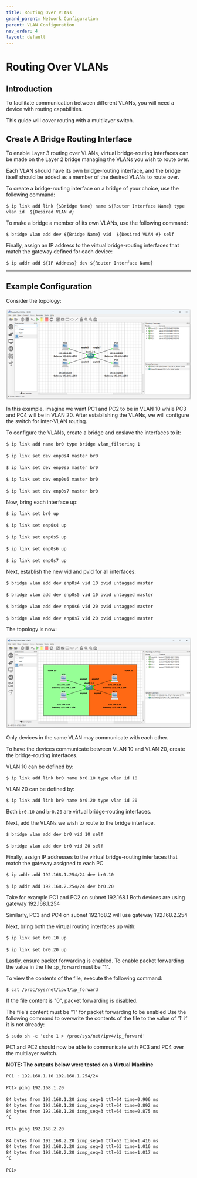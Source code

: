 ```yaml
---
title: Routing Over VLANs
grand_parent: Network Configuration
parent: VLAN Configuration
nav_order: 4
layout: default
---
```


# Routing Over VLANs

## Introduction

To facilitate communication between different VLANs,
you will need a device with routing capabilities.

This guide will cover routing with a multilayer switch.

## Create A Bridge Routing Interface

To enable Layer 3 routing over VLANs, virtual bridge-routing interfaces
can be made on the Layer 2 bridge managing the VLANs you wish to route over.

Each VLAN should have its own bridge-routing interface, and the bridge itself
should be added as a member of the desired VLANs to route over.

To create a bridge-routing interface on a bridge of your choice, use
the following command:

```
$ ip link add link {$Bridge Name} name ${Router Interface Name} type vlan id  ${Desired VLAN #}
```

To make a bridge a member of its own VLANs, use the following command:

```
$ bridge vlan add dev ${Bridge Name} vid  ${Desired VLAN #} self
```

Finally, assign an IP address to the virtual bridge-routing interfaces
that match the gateway defined for each device:

```
$ ip addr add ${IP Address} dev ${Router Interface Name}
```

---

## Example Configuration

Consider the topology:

![Network Configuration](../../Images/ImagesForNetworkConfiguration/ImageOneForRoutingOverVLANs.png)

In this example, imagine we want PC1 and PC2 to be in VLAN 10
while PC3 and PC4 will be in VLAN 20. After establishing the VLANs,
we will configure the switch for inter-VLAN routing.

To configure the VLANs, create a bridge and enslave the interfaces to it:

```
$ ip link add name br0 type bridge vlan_filtering 1

$ ip link set dev enp0s4 master br0

$ ip link set dev enp0s5 master br0

$ ip link set dev enp0s6 master br0

$ ip link set dev enp0s7 master br0
```

Now, bring each interface up:

```
$ ip link set br0 up

$ ip link set enp0s4 up

$ ip link set enp0s5 up

$ ip link set enp0s6 up

$ ip link set enp0s7 up
```

Next, establish the new vid and pvid for all interfaces:

```
$ bridge vlan add dev enp0s4 vid 10 pvid untagged master

$ bridge vlan add dev enp0s5 vid 10 pvid untagged master

$ bridge vlan add dev enp0s6 vid 20 pvid untagged master

$ bridge vlan add dev enp0s7 vid 20 pvid untagged master
```

The topology is now:

![Network Configuration](../../Images/ImagesForNetworkConfiguration/ImageTwoForRoutingOverVLANs.png)

Only devices in the same VLAN may communicate with each other.

To have the devices communicate between VLAN 10 and VLAN 20, create the bridge-routing interfaces.

VLAN 10 can be defined by:

```
$ ip link add link br0 name br0.10 type vlan id 10
```

VLAN 20 can be defined by:

```
$ ip link add link br0 name br0.20 type vlan id 20
```

Both `br0.10` and `br0.20` are virtual bridge-routing interfaces.

Next, add the VLANs we wish to route to the bridge interface.

```
$ bridge vlan add dev br0 vid 10 self

$ bridge vlan add dev br0 vid 20 self
```

Finally, assign IP addresses to the virtual bridge-routing interfaces
that match the gateway assigned to each PC

```
$ ip addr add 192.168.1.254/24 dev br0.10

$ ip addr add 192.168.2.254/24 dev br0.20
```

Take for example PC1 and PC2 on subnet 192.168.1
Both devices are using gateway 192.168.1.254

Similarly, PC3 and PC4 on subnet 192.168.2
will use gateway 192.168.2.254

Next, bring both the virtual routing interfaces up with:

```
$ ip link set br0.10 up

$ ip link set br0.20 up
```

Lastly, ensure packet forwarding is enabled.
To enable packet forwarding
the value in the file `ip_forward` must be "1".

To view the contents of the file, execute the
following command:

```
$ cat /proc/sys/net/ipv4/ip_forward
```

If the file content is "0", packet forwarding is disabled.

The file's content must be "1" for packet forwarding to be enabled
Use the following command to overwrite the contents of the file to
the value of '1' if it is not already:

```
$ sudo sh -c 'echo 1 > /proc/sys/net/ipv4/ip_forward'
```

PC1 and PC2 should now be able to communicate with PC3 and PC4
over the multilayer switch.

**NOTE: The outputs below were tested on a Virtual Machine**

```
PC1 : 192.168.1.10 192.168.1.254/24

PC1> ping 192.168.1.20

84 bytes from 192.168.1.20 icmp_seq=1 ttl=64 time=0.906 ms
84 bytes from 192.168.1.20 icmp_seq=2 ttl=64 time=0.892 ms
84 bytes from 192.168.1.20 icmp_seq=3 ttl=64 time=0.875 ms
^C

PC1> ping 192.168.2.20

84 bytes from 192.168.2.20 icmp_seq=1 ttl=63 time=1.416 ms
84 bytes from 192.168.2.20 icmp_seq=2 ttl=63 time=1.016 ms
84 bytes from 192.168.2.20 icmp_seq=3 ttl=63 time=1.017 ms
^C

PC1>
```
